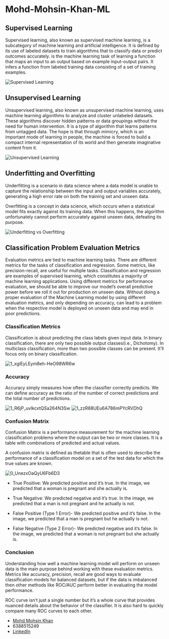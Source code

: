 # Mohd-Mohsin-Khan-ML

## Supervised Learning

Supervised learning, also known as supervised machine learning, is a subcategory of machine learning and artificial intelligence. It is defined by its use of labeled datasets to train algorithms that to classify data or predict outcomes accurately.  is the machine learning task of learning a function that maps an input to an output based on example input-output pairs. It infers a function from labeled training data consisting of a set of training examples. 

![Supervised Learning](https://user-images.githubusercontent.com/78999231/184416861-46ac4fe7-6abc-42f5-aa06-0d1e8625a0da.jpg)


## Unsupervised Learning

Unsupervised learning, also known as unsupervised machine learning, uses machine learning algorithms to analyze and cluster unlabeled datasets. These algorithms discover hidden patterns or data groupings without the need for human intervention. It is a type of algorithm that learns patterns from untagged data. The hope is that through mimicry, which is an important mode of learning in people, the machine is forced to build a compact internal representation of its world and then generate imaginative content from it.

![Unsupervised Learning](https://user-images.githubusercontent.com/78999231/184417466-87b5d68b-13c0-41d6-afe1-62a683ccce73.png)

## Underfitting and Overfitting

Underfitting is a scenario in data science where a data model is unable to capture the relationship between the input and output variables accurately, generating a high error rate on both the training set and unseen data.

Overfitting is a concept in data science, which occurs when a statistical model fits exactly against its training data. When this happens, the algorithm unfortunately cannot perform accurately against unseen data, defeating its purpose.

![Underfitting vs Overfitting](https://user-images.githubusercontent.com/78999231/184418202-15d69c6f-bd5d-488d-8015-6897b4c46975.png)

## Classification Problem Evaluation Metrics

Evaluation metrics are tied to machine learning tasks. There are different metrics for the tasks of classification and regression. Some metrics, like precision-recall, are useful for multiple tasks. Classification and regression are examples of supervised learning, which constitutes a majority of machine learning applications. Using different metrics for performance evaluation, we should be able to improve our model’s overall predictive power before we roll it out for production on unseen data. Without doing a proper evaluation of the Machine Learning model by using different evaluation metrics, and only depending on accuracy, can lead to a problem when the respective model is deployed on unseen data and may end in poor predictions.

### Classification Metrics

Classification is about predicting the class labels given input data. In binary classification, there are only two possible output classes(i.e., Dichotomy). In multiclass classification, more than two possible classes can be present. It’ll focus only on binary classification.

![1_xgiEyLEym8eh-HeO98WR6w](https://user-images.githubusercontent.com/78999231/184419117-af4849bf-81ae-43b1-bc69-1f1ecd62def8.png)

### Accuracy

Accuracy simply measures how often the classifier correctly predicts. We can define accuracy as the ratio of the number of correct predictions and the total number of predictions.

![1_R6jP_uvlkcxtQSa264N3Sw](https://user-images.githubusercontent.com/78999231/184419242-c51ae66d-80af-447b-8645-fab43331369b.png)
![1_zzR88UEu6A786mPYcRVDhQ](https://user-images.githubusercontent.com/78999231/184419282-4e63131c-499f-4148-a2fc-104051a2f0f3.png)

### Confusion Matrix

Confusion Matrix is a performance measurement for the machine learning classification problems where the output can be two or more classes. It is a table with combinations of predicted and actual values.

A confusion matrix is defined as thetable that is often used to describe the performance of a classification model on a set of the test data for which the true values are known.

![0_UnezxOaQyU6Fb6D3](https://user-images.githubusercontent.com/78999231/184419446-1c117717-942e-436b-b371-9a433d8e96bf.jpg)

- True Positive: We predicted positive and it’s true. In the image, we predicted that a woman is pregnant and she actually is.

- True Negative: We predicted negative and it’s true. In the image, we predicted that a man is not pregnant and he actually is not.

- False Positive (Type 1 Error)- We predicted positive and it’s false. In the image, we predicted that a man is pregnant but he actually is not.

- False Negative (Type 2 Error)- We predicted negative and it’s false. In the image, we predicted that a woman is not pregnant but she actually is.

### Conclusion

Understanding how well a machine learning model will perform on unseen data is the main purpose behind working with these evaluation metrics. Metrics like accuracy, precision, recall are good ways to evaluate classification models for balanced datasets, but if the data is imbalanced then other methods like ROC/AUC perform better in evaluating the model performance.

ROC curve isn’t just a single number but it’s a whole curve that provides nuanced details about the behavior of the classifier. It is also hard to quickly compare many ROC curves to each other.

- [Mohd Mohsin Khan](https://github.com/mohdmohsin123)
- 6388515249
- [LinkedIn](https://www.linkedin.com/in/mohd-mohsin-khan-1a3167202/)
